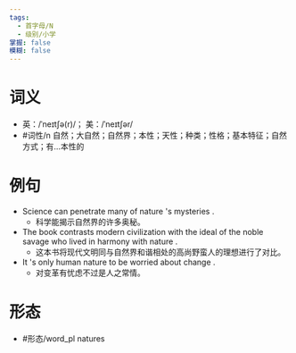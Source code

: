 ```yaml
---
tags:
  - 首字母/N
  - 级别/小学
掌握: false
模糊: false
---
```

# 词义
- 英：/ˈneɪtʃə(r)/； 美：/ˈneɪtʃər/
- #词性/n  自然；大自然；自然界；本性；天性；种类；性格；基本特征；自然方式；有…本性的
# 例句
- Science can penetrate many of nature 's mysteries .
	- 科学能揭示自然界的许多奥秘。
- The book contrasts modern civilization with the ideal of the noble savage who lived in harmony with nature .
	- 这本书将现代文明同与自然界和谐相处的高尚野蛮人的理想进行了对比。
- It 's only human nature to be worried about change .
	- 对变革有忧虑不过是人之常情。
# 形态
- #形态/word_pl natures
